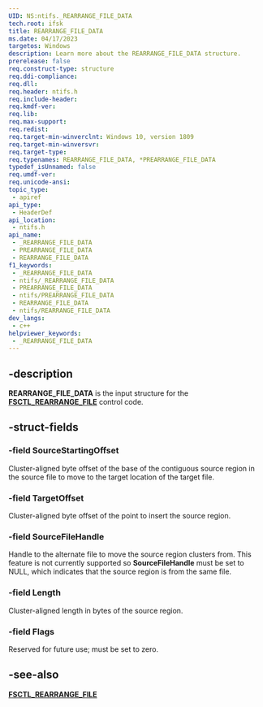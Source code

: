 ```yaml
---
UID: NS:ntifs._REARRANGE_FILE_DATA
tech.root: ifsk
title: REARRANGE_FILE_DATA
ms.date: 04/17/2023
targetos: Windows
description: Learn more about the REARRANGE_FILE_DATA structure.
prerelease: false
req.construct-type: structure
req.ddi-compliance: 
req.dll: 
req.header: ntifs.h
req.include-header: 
req.kmdf-ver: 
req.lib: 
req.max-support: 
req.redist: 
req.target-min-winverclnt: Windows 10, version 1809
req.target-min-winversvr: 
req.target-type: 
req.typenames: REARRANGE_FILE_DATA, *PREARRANGE_FILE_DATA
typedef_isUnnamed: false
req.umdf-ver: 
req.unicode-ansi: 
topic_type:
 - apiref
api_type:
 - HeaderDef
api_location:
 - ntifs.h
api_name:
 - _REARRANGE_FILE_DATA
 - PREARRANGE_FILE_DATA
 - REARRANGE_FILE_DATA
f1_keywords:
 - _REARRANGE_FILE_DATA
 - ntifs/_REARRANGE_FILE_DATA
 - PREARRANGE_FILE_DATA
 - ntifs/PREARRANGE_FILE_DATA
 - REARRANGE_FILE_DATA
 - ntifs/REARRANGE_FILE_DATA
dev_langs:
 - c++
helpviewer_keywords:
 - _REARRANGE_FILE_DATA
---
```


## -description

**REARRANGE_FILE_DATA** is the input structure for the [**FSCTL_REARRANGE_FILE**](ni-ntifs-fsctl_rearrange_file.md) control code.

## -struct-fields

### -field SourceStartingOffset

Cluster-aligned byte offset of the base of the contiguous source region in the source file to move to the target location of the target file.

### -field TargetOffset

Cluster-aligned byte offset of the point to insert the source region.

### -field SourceFileHandle

Handle to the alternate file to move the source region clusters from. This feature is not currently supported so **SourceFileHandle** must be set to NULL, which indicates that the source region is from the same file.

### -field Length

Cluster-aligned length in bytes of the source region.

### -field Flags

Reserved for future use; must be set to zero.

## -see-also

[**FSCTL_REARRANGE_FILE**](ni-ntifs-fsctl_rearrange_file.md)

